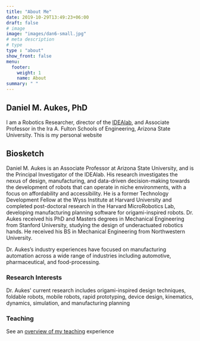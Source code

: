 ```yaml
---
title: "About Me"
date: 2019-10-29T13:49:23+06:00
draft: false
# image
image: "images/dan6-small.jpg"
# meta description
# type
type : "about"
show_front: false
menu:
  footer:
    weight: 1
    name: About
summary: " "
---
```


## Daniel M. Aukes, PhD

I am a Robotics Researcher, director of the [IDEAlab](http://idealab.asu.edu), and Associate Professor in the Ira A. Fulton Schools of Engineering, Arizona State University.  This is my personal website

## Biosketch

Daniel M. Aukes is an Associate Professor at Arizona State University, and is the Principal Investigator of the IDEAlab.  His research investigates the nexus of design, manufacturing, and data-driven decision-making towards the development of robots that can operate in niche environments, with a focus on affordability and accessibility.  He is a former Technology Development Fellow at the Wyss Institute at Harvard University and completed post-doctoral research in the Harvard MicroRobotics Lab, developing manufacturing planning software for origami-inspired robots.  Dr. Aukes received his PhD and Masters degrees in Mechanical Engineering from Stanford University, studying the design of underactuated robotics hands.  He received his BS in Mechanical Engineering from Northwestern University.  

Dr. Aukes’s industry experiences have focused on manufacturing automation across a wide range of industries including automotive, pharmaceutical, and food-processing.

### Research Interests

Dr. Aukes' current research includes origami-inspired design techniques, foldable robots, mobile robots, rapid prototyping, device design, kinematics, dynamics, simulation, and manufacturing planning

### Teaching

See an [overview of my teaching](teaching/) experience